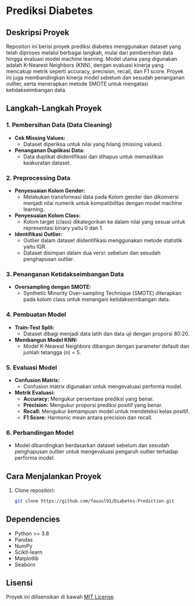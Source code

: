 # Prediksi Diabetes

## Deskripsi Proyek
Repositori ini berisi proyek prediksi diabetes menggunakan dataset yang telah diproses melalui berbagai langkah, mulai dari pembersihan data hingga evaluasi model machine learning. Model utama yang digunakan adalah K-Nearest Neighbors (KNN), dengan evaluasi kinerja yang mencakup metrik seperti accuracy, precision, recall, dan F1 score. Proyek ini juga membandingkan kinerja model sebelum dan sesudah penanganan outlier, serta menerapkan metode SMOTE untuk mengatasi ketidakseimbangan data.

## Langkah-Langkah Proyek
### 1. Pembersihan Data (Data Cleaning)
- **Cek Missing Values:**
  - Dataset diperiksa untuk nilai yang hilang (missing values).
- **Penanganan Duplikasi Data:**
  - Data duplikat diidentifikasi dan dihapus untuk memastikan keakuratan dataset.

### 2. Preprocessing Data
- **Penyesuaian Kolom Gender:**
  - Melakukan transformasi data pada Kolom gender dan dikonversi menjadi nilai numerik untuk kompatibilitas dengan model machine learning.
- **Penyesuaian Kolom Class:**
  - Kolom target (class) dikategorikan ke dalam nilai yang sesuai untuk representasi binary yaitu 0 dan 1.
- **Identifikasi Outlier:**
  - Outlier dalam dataset diidentifikasi menggunakan metode statistik yaitu IQR.
  - Dataset disimpan dalam dua versi: sebelum dan sesudah penghapusan outlier.

### 3. Penanganan Ketidakseimbangan Data
- **Oversampling dengan SMOTE:**
  - Synthetic Minority Over-sampling Technique (SMOTE) diterapkan pada kolom class untuk menangani ketidakseimbangan data.

### 4. Pembuatan Model
- **Train-Test Split:**
  - Dataset dibagi menjadi data latih dan data uji dengan proporsi 80:20.
- **Membangun Model KNN:**
  - Model K-Nearest Neighbors dibangun dengan parameter default dan jumlah tetangga (n) = 5.

### 5. Evaluasi Model
- **Confusion Matrix:**
  - Confusion matrix digunakan untuk mengevaluasi performa model.
- **Metrik Evaluasi:**
  - **Accuracy:** Mengukur persentase prediksi yang benar.
  - **Precision:** Mengukur proporsi prediksi positif yang benar.
  - **Recall:** Mengukur kemampuan model untuk mendeteksi kelas positif.
  - **F1 Score:** Harmonic mean antara precision dan recall.

### 6. Perbandingan Model
- Model dibandingkan berdasarkan dataset sebelum dan sesudah penghapusan outlier untuk mengevaluasi pengaruh outlier terhadap performa model.

## Cara Menjalankan Proyek
1. Clone repositori:
   ```bash
   git clone https://github.com/fauzul91/Diabetes-Prediction.git
   ```

## Dependencies
- Python >= 3.8
- Pandas
- NumPy
- Scikit-learn
- Matplotlib
- Seaborn

## Lisensi
Proyek ini dilisensikan di bawah [MIT License](LICENSE).


